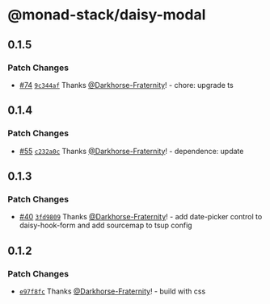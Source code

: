 # @monad-stack/daisy-modal

## 0.1.5

### Patch Changes

- [#74](https://github.com/Darkhorse-Fraternity/monad-stack/pull/74) [`9c344af`](https://github.com/Darkhorse-Fraternity/monad-stack/commit/9c344af8bfc03206061cd9165770314a23cbed43) Thanks [@Darkhorse-Fraternity](https://github.com/Darkhorse-Fraternity)! - chore: upgrade ts

## 0.1.4

### Patch Changes

- [#55](https://github.com/Darkhorse-Fraternity/monad-stack/pull/55) [`c232a0c`](https://github.com/Darkhorse-Fraternity/monad-stack/commit/c232a0ce585474ad0e3edcc5dae22d65872173c0) Thanks [@Darkhorse-Fraternity](https://github.com/Darkhorse-Fraternity)! - dependence: update

## 0.1.3

### Patch Changes

- [#40](https://github.com/Darkhorse-Fraternity/monad-stack/pull/40) [`3fd9809`](https://github.com/Darkhorse-Fraternity/monad-stack/commit/3fd980959531109b0efac644ef662e390547fc52) Thanks [@Darkhorse-Fraternity](https://github.com/Darkhorse-Fraternity)! - add date-picker control to daisy-hook-form and add sourcemap to tsup config

## 0.1.2

### Patch Changes

- [`e97f8fc`](https://github.com/Darkhorse-Fraternity/monad-stack/commit/e97f8fca8ee56c14e4a773081f0c9901c90c12f9) Thanks [@Darkhorse-Fraternity](https://github.com/Darkhorse-Fraternity)! - build with css

